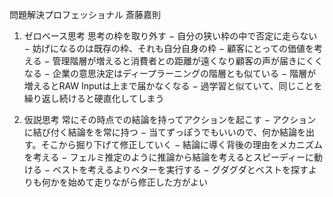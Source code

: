 問題解決プロフェッショナル 斎藤嘉則

1. ゼロベース思考
思考の枠を取り外す
− 自分の狭い枠の中で否定に走らない
	− 妨げになるのは既存の枠、それも自分自身の枠
− 顧客にとっての価値を考える
	− 管理階層が増えると消費者との距離が遠くなり顧客の声が届きにくくなる
		− 企業の意思決定はディープラーニングの階層とも似ている
			− 階層が増えるとRAW Inputは上まで届かなくなる
			− 過学習と似ていて、同じことを繰り返し続けると硬直化してしまう

2. 仮説思考
常にその時点での結論を持ってアクションを起こす
− アクションに結び付く結論をを常に持つ
	− 当てずっぽうでもいいので、何か結論を出す。そこから掘り下げて修正していく
− 結論に導く背後の理由をメカニズムを考える
	− フェルミ推定のように推論から結論を考えるとスピーディーに動ける
− ベストを考えるよりベターを実行する
	− グダグダとベストを探すよりも何かを始めて走りながら修正した方がよい